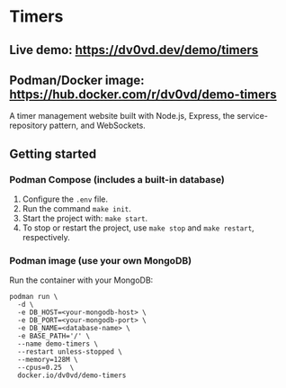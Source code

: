 # Timers

## Live demo: https://dv0vd.dev/demo/timers 
## Podman/Docker image: https://hub.docker.com/r/dv0vd/demo-timers

A timer management website built with Node.js, Express, the service-repository pattern, and WebSockets.

## Getting started

### Podman Compose (includes a built-in database)
1) Configure the `.env` file.
2) Run the command `make init`.
3) Start the project with: `make start`.
4) To stop or restart the project, use `make stop` and `make restart`, respectively.

### Podman image (use your own MongoDB)
Run the container with your MongoDB:
```
podman run \
  -d \
  -e DB_HOST=<your-mongodb-host> \
  -e DB_PORT=<your-mongodb-port> \
  -e DB_NAME=<database-name> \
  -e BASE_PATH='/' \
  --name demo-timers \
  --restart unless-stopped \
  --memory=128M \
  --cpus=0.25  \
  docker.io/dv0vd/demo-timers
```

